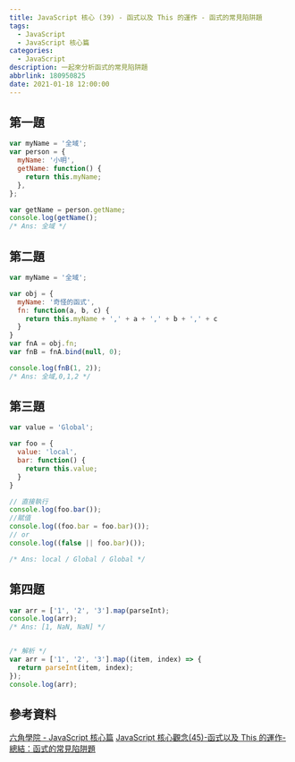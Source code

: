 ```yaml
---
title: JavaScript 核心 (39) - 函式以及 This 的運作 - 函式的常見陷阱題
tags:
  - JavaScript
  - JavaScript 核心篇
categories:
  - JavaScript
description: 一起來分析函式的常見陷阱題
abbrlink: 180950825
date: 2021-01-18 12:00:00
---
```

## 第一題

``` JavaScript
var myName = '全域';
var person = {
  myName: '小明',
  getName: function() {
    return this.myName;
  },
};

var getName = person.getName;
console.log(getName();
/* Ans: 全域 */
```

## 第二題

``` JavaScript
var myName = '全域';

var obj = {
  myName: '奇怪的函式',
  fn: function(a, b, c) {
    return this.myName + ',' + a + ',' + b + ',' + c
  }
}
var fnA = obj.fn;
var fnB = fnA.bind(null, 0);

console.log(fnB(1, 2));
/* Ans: 全域,0,1,2 */
```

## 第三題

``` JavaScript
var value = 'Global';

var foo = {
  value: 'local',
  bar: function() {
    return this.value;
  }
}

// 直接執行
console.log(foo.bar());
//賦值
console.log((foo.bar = foo.bar)());
// or
console.log((false || foo.bar)());

/* Ans: local / Global / Global */
```

## 第四題

``` JavaScript
var arr = ['1', '2', '3'].map(parseInt);
console.log(arr);
/* Ans: [1, NaN, NaN] */


/* 解析 */
var arr = ['1', '2', '3'].map((item, index) => {
  return parseInt(item, index);
});
console.log(arr);
```

## 參考資料

[六角學院 - JavaScript 核心篇](https://www.hexschool.com/courses/js-core.html)
[JavaScript 核心觀念(45)-函式以及 This 的運作-總結：函式的常見陷阱題](https://hsiangfeng.github.io/javascript/20210113/1357538756/)
